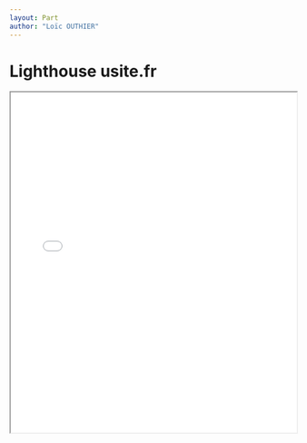 ```yaml
---
layout: Part
author: "Loïc OUTHIER"
---
```


# Lighthouse usite.fr

<iframe src="/assets/files/lighthouse-usite.html" width="100%" height="600"></iframe>